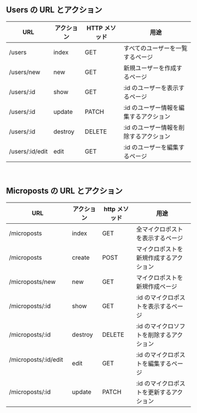 ## Users の URL とアクション

| URL             | アクション | HTTP メソッド | 用途                                   |
| --------------- | ---------- | ------------- | -------------------------------------- |
| /users          | index      | GET           | すべてのユーザーを一覧するページ       |
| /users/new      | new        | GET           | 新規ユーザーを作成するページ           |
| /users/:id      | show       | GET           | :id のユーザーを表示するページ         |
| /users/:id 　   | update     | PATCH         | :id のユーザー情報を編集するアクション |
| /users/:id 　   | destroy    | DELETE        | :id のユーザー情報を削除するアクション |
| /users/:id/edit | edit       | GET           | :id のユーザーを編集するページ         |

</br>

## Microposts の URL とアクション

| URL                     | アクション | http メソッド | 用途                                     |
| ----------------------- | ---------- | ------------- | ---------------------------------------- |
| /microposts             | index      | GET           | 全マイクロポストを表示するページ         |
| /microposts             | create     | POST          | マイクロポストを新規作成するアクション   |
| /microposts/new         | new        | GET           | マイクロポストを新規作成ページ           |
| /microposts/:id         | show       | GET           | :id のマイクロポストを表示するページ     |
| /microposts/:id 　      | destroy    | DELETE        | :id のマイクロソフトを削除するアクション |
| /microposts/:id/edit 　 | edit       | GET           | :id のマイクロポストを編集するページ     |
| /microposts/:id 　      | update     | PATCH         | :id のマイクロポストを更新するアクション |
